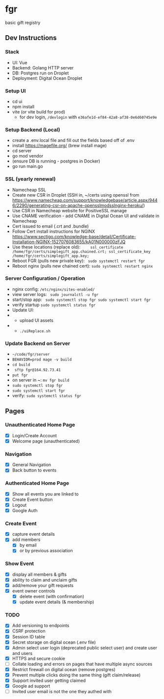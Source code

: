 # fgr

basic gift registry

## Dev Instructions

### Stack
- UI: Vue
- Backend: Golang HTTP server
- DB: Postgres run on Droplet
- Deployment: Digital Ocean Droplet

### Setup UI
- cd ui
- npm install
- vite (or vite build for prod)
  - for dev login, ```/devlogin``` with ```e36afe1d-ef84-42a8-af38-0e6d60745e9e```

### Setup Backend (Local)
- create a .env.local file and fill out the fields based off of .env
- install https://magefile.org/ (brew install mage)
- cd server
- go mod vendor
- (ensure DB is running - postgres in Docker)
- go run main.go

### SSL (yearly renewal)
- Namecheap SSL
- Create new CSR in Droplet (SSH in, ~/certs using openssl from https://www.namecheap.com/support/knowledgebase/article.aspx/9446/2290/generating-csr-on-apache-opensslmodsslnginx-heroku/)
- Use CSR in Namecheap website for PositiveSSL manage
- Use CNAME verification - add CNAME in Digital Ocean UI and validate in Namecheap
- Cert issued to email (.crt and .bundle)
- Follow Cert install instructions for NGINX https://www.sectigo.com/knowledge-base/detail/Certificate-Installation-NGINX-1527076083655/kA01N000000zFJQ
- Use these locations (replace old): ```    ssl_certificate /home/fgr/certs/simplegift_app.chained.crt;
    ssl_certificate_key /home/fgr/certs/simplegift_app.key;```
- Reboot FGR (pulls new private key): ``` sudo systemctl restart fgr```
- Reboot nginx (pulls new chained cert): ```sudo systemctl restart nginx```

### Server Configuration / Operation
- nginx config: ```/etc/nginx/sites-enabled/```
- view server logs: ``` sudo journalctl -u fgr```
- start/stop app: ``` sudo systemctl stop fgr
   sudo systemctl start fgr```
- verify startup ```sudo systemctl status fgr```
- Update UI:
- - upload UI assets
- - ```./uiReplace.sh```

### Update Backend on Server
- ```~/code/fgr/server```
- ```BEHAVIOR=prod mage -v build```
- ```cd build```
- ``` sftp fgr@164.92.73.41```
- ```put fgr```
- on server in ~: ```mv fgr build```
- ```sudo systemctl stop fgr```
- ```sudo systemctl start fgr```
- verify: ```sudo systemctl status fgr```

## Pages

### Unauthenticated Home Page
- [x] Login/Create Account
- [x] Welcome page (unauthenticated)

### Navigation
- [x] General Navigation
- [x] Back button to events

### Authenticated Home Page
- [x] Show all events you are linked to
- [x] Create Event button
- [x] Logout
- [x] Google Auth

### Create Event
- [x] capture event details
- [x] add members
    - [x] by email 
    - [x] or by previous association

### Show Event
- [x] display all members & gifts
- [x] ability to claim and unclaim gifts
- [x] add/remove your gift requests
- [x] event owner controls
  - [x] delete event (with confirmation)
  - [x] update event details (& membership)
### TODO
- [x] Add versioning to endpoints
- [x] CSRF protection
- [x] Session ID table
- [x] Secret storage on digital ocean (.env file)
- [x] Admin select user login (deprecated public select user) and create user and users
- [x] HTTPS and secure cookie
- [ ] Collate loading and errors on pages that have multiple async sources
- [x] Restrict firewall on digital ocean (remove postgres)
- [x] Prevent multiple clicks doing the same thing (gift claim/release)
- [x] Support invited user getting claimed
- [x] Google ad support
- [ ] Invited user email is not the one they authed with
